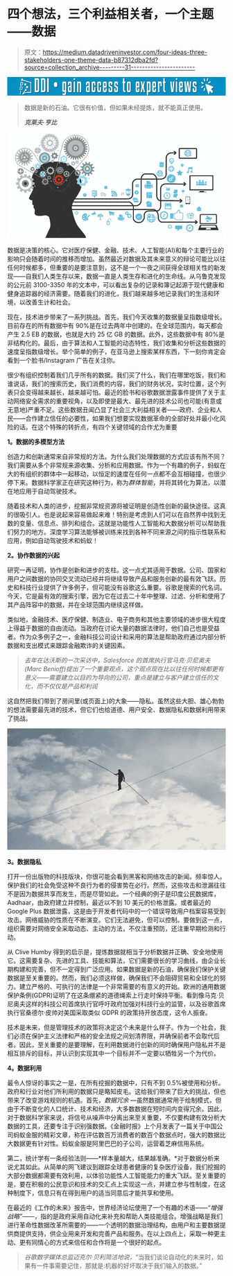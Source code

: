 # 四个想法，三个利益相关者，一个主题——数据

> 原文：<https://medium.datadriveninvestor.com/four-ideas-three-stakeholders-one-theme-data-b87312dba2fd?source=collection_archive---------31----------------------->

[![](img/2669e1fb4ab579c4de525c312959fb25.png)](http://www.track.datadriveninvestor.com/1B9E)

> 数据是新的石油。它很有价值，但如果未经提炼，就不能真正使用。
> 
> ***克莱夫·亨比***

![](img/a5ae9cec8d1870426f6ec336100c7bd8.png)

数据是决策的核心。它对医疗保健、金融、技术、人工智能(AI)和每个主要行业的影响只会随着时间的推移而增加。虽然最近对数据及其未来意义的辩论可能比以往任何时候都多，但重要的是要注意到，这不是一个一夜之间获得全球相关性的新发现——自我们人类生存以来，数据一直是人类生存和进化的生命线。从乌鲁克发现的公元前 3100-3350 年的文本中，可以看出复杂的记录和簿记起源于现代健康和健身追踪器的经济需要。随着我们的进化，我们越来越多地记录我们的生活和环境，以改善生计和社会。

现在，技术进步带来了一系列挑战。首先，我们今天收集的数据量呈指数级增长。目前存在的所有数据中有 90%是在过去两年中创建的。在全球范围内，每天都会产生 2.5 EB 的数据，也就是大约 25 亿 GB 的数据。此外，这些数据中有 80%是非结构化的。最后，由于算法和人工智能的动态特性，我们收集和分析这些数据的速度呈指数级增长。举个简单的例子，在亚马逊上搜索某样东西，下一刻你肯定会看到一个脸书/Instagram 广告在关注你。

很少有组织控制着我们几乎所有的数据。我们买了什么，我们在哪里吃饭，我们和谁说话，我们的搜索历史，我们消费的内容，我们的财务状况，实时位置，这个列表只会变得越来越长，越来越可怕。最近的脸书和谷歌数据泄露事件提供了关于主动网络安全需求的重要视角，以及即使是最大、最先进的技术公司也可能(有意或无意地)严重不足。这些数据丑闻凸显了社会三大利益相关者——政府、企业和人民——合作建立信任的必要性，如果我们想要实现数据革命的全部好处并最小化风险的话。在这个特殊的转折点，有四个关键领域的合作尤为重要

**1。数据的多模型方法**

创造力和创新通常来自非常规的方法。为什么我们处理数据的方式应该有所不同？我们需要从多个非常规来源收集、分析和应用数据。作为一个有趣的例子，蚂蚁在大的有组织的群体中一起移动，以恒定的速度在任何一点都不会互相碰撞，也很少停下来。数据科学家正在研究这种行为，称为*群体智能*，并将其转化为算法，以潜在地应用于自动驾驶技术。

随着技术和人类的进步，挖掘非常规资源将被证明是创造性创新的最快途径。这真的很吸引人。也是说起来容易做起来难！特别是考虑到人们可以在自然界中找到无数的变量、信息点、排列和组合。这就是功能性人工智能和大数据分析可以帮助我们努力的地方。深度学习算法能够被训练来找到各种不同来源之间的指示性联系和应用，例如自动驾驶技术和蚂蚁！

**2。协作数据的兴起**

研究一再证明，协作是创新和进步的支柱。这一点尤其适用于数据。公司、国家和用户之间数据的协同交叉流动已经并将继续导致产品和服务创新的最有效飞跃。历史和科技行业提供了许多例子，但可能没有谷歌这么重要。谷歌是搜索的代名词。今天，它是最有效的搜索引擎，因为它在过去二十年中整理、过滤、分析和使用了其产品阵容中的数据，并在全球范围内继续这样做。

类似地，金融技术、医疗保健、制造业、电子商务和其他主要领域的进步很大程度上得益于数据的自由流动。当政府在讨论大量的数据法律时，他们自己也是受益者。作为众多例子之一，金融科技公司设计和采用的算法是帮助政府通过内部分析数据和支出模式来跟踪金融欺诈的关键因素。

> *去年在达沃斯的一次采访中，Salesforce 的首席执行官马克·贝尼奥夫(Marc Benioff)提出了一个重要观点，这个观点现在比以往任何时候都更有意义——需要建立以目的为导向的公司，重点是建立与客户建立信任的文化，而不仅仅是产品和利润*

这自然把我们带到了房间里(或页面上)的大象——隐私。虽然这些大胆、雄心勃勃的想法需要最先进的技术，但它们也给道德、用户安全、数据隐私和数据利用带来了挑战。

![](img/902a21ba0e9d8f0c3c1b6af9529c16c8.png)

**3。数据隐私**

打开一份出版物的科技版块，你很可能会看到黑客和网络攻击的新闻。频率惊人。保护我们的社会免受这种不良行为者的侵害势在必行。然而，这些攻击和泄漏往往不是因为数据共享而发生，而是尽管如此。一个经典的例子是印度公民数据库，Aadhaar，由政府建立并控制，最近以不到 10 美元的价格泄露。或者最近的 Google Plus 数据泄露，这是由于开发者代码中的一个错误导致用户档案容易受到攻击。网络威胁的性质在不断演变。它们无法避免，但可以控制。要做到这一点，组织需要对网络安全采取动态、主动的方法，不仅注重预防，还注重早期检测和行动。

从 Clive Humby 得到的启示是，提炼数据就相当于分析数据并正确、安全地使用它。这需要复杂、先进的工具、技能和算法，它们需要很长的学习曲线，由企业长期构建和完善，但不一定得到广泛应用。如果数据是新的石油，确保我们保护关键数据是至关重要的。然而，我们必须这样做，确保我们不会阻碍贸易和全球化的努力。建立严格的、可执行的法律是一个非常需要的有意义的开始。欧洲的通用数据保护条例(GDPR)证明了在这条绷紧的道德绳索上行走时保持平衡。看到像马克·贝尼奥夫这样的科技公司首席执行官呼吁政府加强对科技行业的监管，以及谷歌首席执行官桑德尔·皮帅对美国采取类似 GDPR 的政策持开放态度，这令人振奋。

技术是未来，但是管理技术的政策将决定这个未来是什么样子。作为一个社会，我们必须在保护主义法律和严格的安全法规之间划清界限，并确保前者不会取代后者。因此，至关重要的是要理解，在利用数据进行创新的同时确保用户隐私并不是相互排斥的目标，并认识到实现其中一个目标并不一定要以牺牲另一个为代价。

**4。数据利用**

最令人惊讶的事实之一是，在所有挖掘的数据中，只有不到 0.5%被使用和分析。政府和行业对他们所利用的数据只是略知皮毛。这给我们带来了巨大的挑战，但也带来了改变游戏规则的机遇。首先，*数据冗余* —虽然数据通常用于绘制模式，但由于不断变化的人口统计、技术和经济，大多数数据在短时间内变得冗余。因此，对于数据科学家来说，将信号从噪声中分离出来至关重要，不仅要构建有效分析大数据的工具，还要专注于识别强数据。《金融时报》上个月发表了一篇关于中国公司蚂蚁金服的精彩文章，称在评估数百万消费者的数百个数据点时，强大的数据比大数据更有针对性。蚂蚁金服是阿里巴巴的子公司，运营着芝麻信用系统。

第二，统计学有一条经验法则——*样本量越大，结果越准确。*对于数据分析来说尤其如此。从简单的网飞建议到跟踪全球患者健康的复杂医疗设备，我们挖掘的大部分数据都需要有效利用，以体验功能性人工智能能力的重大飞跃。至关重要的是，要在积极的公民意识和技术的交汇点上实现这一点，并建立参与性制度，在这种制度下，信息只有在得到用户的适当同意后才能共享和使用。

在最近的《工作的未来》报告中，世界经济论坛使用了一个有趣的术语——*“增强战略”——*，指的是政府采用自动化来补充和帮助人类技能组合。增强战略是我们进行革命性数据改革所需要的——一个透明的数据治理结构，由用户和主要数据提供商提供支持，供企业用来开发和完善产品和服务。在以上四点上，采取一种更主动、更有同情心的方式来信任和合作将是一个很好的起点。

> *谷歌数字媒体总监迈克尔·贝利简洁地说，*“当我们谈论自动化的未来时，如果有一件事需要记住，那就是:机器的好坏取决于我们输入的数据。”